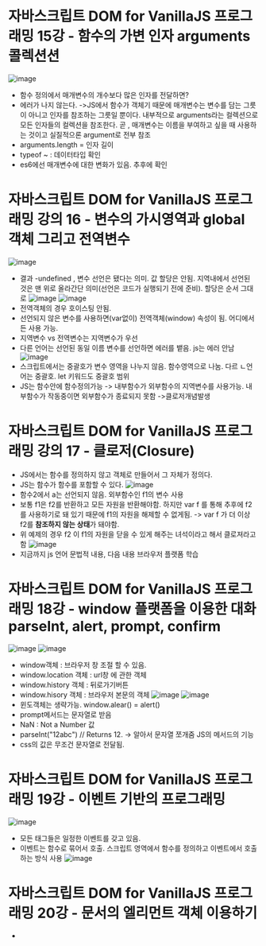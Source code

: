 # 자바스크립트 DOM for VanillaJS 프로그래밍 15강 - 함수의 가변 인자 arguments 콜렉션션
![image](https://github.com/resti999/TIL/assets/40667871/cb5eadd4-2d46-4f9e-827a-fa62614a64ec)
* 함수 정의에서 매개변수의 개수보다 많은 인자를 전달하면?
* 에러가 나지 않는다. ->JS에서 함수가 객체기 때문에 매개변수는 변수를 담는 그릇이 아니고 인자를 참조하는 그릇일 뿐이다. 내부적으로 arguments라는 컬렉션으로 모든 인자들의 컬렉션을 참조한다. 곧 , 매개변수는 이름을 부여하고 싶을 때 사용하는 것이고 실질적으론 argument로 전부 참조
* arguments.length = 인자 길이 
* typeof ~ : 데이터타입 확인
* es6에선 매개변수에 대한 변화가 있음. 추후에 확인

# 자바스크립트 DOM for VanillaJS 프로그래밍 강의 16 - 변수의 가시영역과 global 객체 그리고 전역변수
![image](https://github.com/resti999/TIL/assets/40667871/516c654a-ea38-4a6a-99e5-7f6ae1107791)
* 결과 -undefined , 변수 선언은 됐다는 의미. 값 할당은 안됨. 지역내에서 선언된 것은 맨 위로 올라간단 의미(선언은 코드가 실행되기 전에 준비). 할당은 순서 그대로 
![image](https://github.com/resti999/TIL/assets/40667871/f8fc7d42-11a9-4b91-a16d-6044f7bee3c1)
![image](https://github.com/resti999/TIL/assets/40667871/ae37f4cd-9803-44e8-800f-3990227ca294)
* 전역객체의 경우 호이스팅 안됨. 
* 선언되지 않은 변수를 사용하면(var없이) 전역객체(window) 속성이 됨. 어디에서든 사용 가능. 
* 지역변수 vs 전역변수는 지역변수가 우선
* 다른 언어는 선언된 동일 이름 변수를 선언하면 에러를 뱉음. js는 에러 안남
![image](https://github.com/resti999/TIL/assets/40667871/051692af-6a5a-442d-a67f-37026a99c096)
* 스크립트에서는 중괄호가 변수 영역을 나누지 않음. 함수영역으로 나눔. 다르 ㄴ언어는 중괄호. let 키워드도 중괄호 범위
* JS는 함수안에 함수정의가능 -> 내부함수가 외부함수의 지역변수를 사용가능. 내부함수가 작동중이면 외부함수가 종료되지 못함 ->클로저개념발생

# 자바스크립트 DOM for VanillaJS 프로그래밍 강의 17 - 클로저(Closure)
* JS에서는 함수를 정의하지 않고 객체로 만들어서 그 자체가 정의다. 
* JS는 함수가 함수를 포함할 수 있다.
![image](https://github.com/resti999/TIL/assets/40667871/dfe35d0c-4a3c-47ae-b177-afa0fc4cd948)
* 함수2에서 a는 선언되지 않음. 외부함수인 f1의 변수 사용
* 보통 f1은 f2를 반환하고 모든 자원을 반환해야함. 하지만 var f 를 통해 추후에 f2를 사용하기로 돼 있기 때문에 f1의 자원을 해제할 수 없게됨.  -> var f 가 더 이상 f2를 **참조하지 않는 상태**가 돼야함.
* 위 예제의 경우 f2 이 f1의 자원을 닫을 수 있게 해주는 녀석이라고 해서 클로져라고함
![image](https://github.com/resti999/TIL/assets/40667871/07a02021-453d-4eae-a33b-daf3cfe6b5bf)
* 지금까지 js 언어 문법적 내용, 다음 내용 브라우저 플랫폼 학습

# 자바스크립트 DOM for VanillaJS 프로그래밍 18강 - window 플랫폼을 이용한 대화 parseInt, alert, prompt, confirm
![image](https://github.com/resti999/TIL/assets/40667871/c88dbfa3-0450-434b-a73f-e26a8706118e)
![image](https://github.com/resti999/TIL/assets/40667871/88a16bbc-9a65-42b7-9d37-7665521fb968)
* window객체 : 브라우저 창 조절 할 수 있음.
* window.location 객체 : url창 에 관한 객체
* window.history 객체 : 뒤로가기버튼
* window.hisory 객체 : 브라우저 본문의 객체
![image](https://github.com/resti999/TIL/assets/40667871/9fe2052b-63d1-4fd3-b8c6-8a239b1569ad)
![image](https://github.com/resti999/TIL/assets/40667871/be70abbd-8842-4267-a549-b2ac25493e6f)
* 윈도객체는 생략가능.  window.alear() = alert()
*  prompt메서드는 문자열로 받음
*  NaN : Not a Number 값
*  parseInt("12abc") // Returns 12. -> 알아서 문자열 쪼개줌 JS의 메서드의 기능
*  css의 값은 무조건 문자열로 전달됨. 

# 자바스크립트 DOM for VanillaJS 프로그래밍 19강 - 이벤트 기반의 프로그래밍
![image](https://github.com/resti999/TIL/assets/40667871/2b500905-4b37-4ec9-ab87-eeb6126c3904)
* 모든 태그들은 일정한 이벤트를 갖고 있음.
* 이벤트는 함수로 묶어서 호출. 스크립트 영역에서 함수를 정의하고 이벤트에서 호출하는 방식 사용
![image](https://github.com/resti999/TIL/assets/40667871/39daae87-866b-4a1c-a03d-490be7006e8f)

# 자바스크립트 DOM for VanillaJS 프로그래밍 20강 - 문서의 엘리먼트 객체 이용하기
* 


